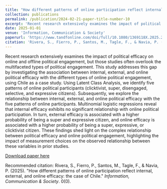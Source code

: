 ```yaml
---
title: "How different patterns of online participation reflect internal, external, and online efficacy: the case of Chile"
collection: publications
permalink: /publication/2024-02-21-paper-title-number-10
excerpt: 'Recent research extensively examines the impact of political efficacy on online and offline political engagement, but those studies often overlook the multifaceted types of political engagement. This study addresses this gap by investigating the association between internal, external, and online political efficacy with the different types of online political engagement, using Chile as a case study. Using Latent Class Analysis, we identify five patterns of online political participants (clicktivist, super, disengaged, selective, and expressive citizens). Subsequently, we explore the relationship between internal, external, and online political efficacy with the five patterns of online participants. Multinomial logistic regressions reveal that internal efficacy exhibits no significant relationship with online political participation. In turn, external efficacy is associated with a higher probability of being a super and expressive citizen, and online efficacy is associated with a higher probability of being a super, expressive, or clicktivist citizen. These findings shed light on the complex relationship between political efficacy and online political engagement, highlighting the impact of measurement choices on the observed relationship between these variables in prior studies.'
date: 2025-01-01
venue: 'Information, Communication & Society'
paperurl: 'https://www.tandfonline.com/doi/full/10.1080/1369118X.2025.2452285?src=exp-la'
citation: 'Rivera, S., Fierro, P., Santos, M., Tagle, F., & Navia, P. (2025). How different patterns of online participation reflect internal, external, and online efficacy: the case of Chile. Information, Communication & Society, 1–19. https://doi.org/10.1080/1369118X.2025.2452285'
---
```

Recent research extensively examines the impact of political efficacy on online and offline political engagement, but those studies often overlook the multifaceted types of political engagement. This study addresses this gap by investigating the association between internal, external, and online political efficacy with the different types of online political engagement, using Chile as a case study. Using Latent Class Analysis, we identify five patterns of online political participants (clicktivist, super, disengaged, selective, and expressive citizens). Subsequently, we explore the relationship between internal, external, and online political efficacy with the five patterns of online participants. Multinomial logistic regressions reveal that internal efficacy exhibits no significant relationship with online political participation. In turn, external efficacy is associated with a higher probability of being a super and expressive citizen, and online efficacy is associated with a higher probability of being a super, expressive, or clicktivist citizen. These findings shed light on the complex relationship between political efficacy and online political engagement, highlighting the impact of measurement choices on the observed relationship between these variables in prior studies.

[Download paper here](https://www.tandfonline.com/doi/full/10.1080/1369118X.2025.2452285?src=exp-la)

Recommended citation: Rivera, S., Fierro, P., Santos, M., Tagle, F., & Navia, P. (2025). "How different patterns of online participation reflect internal, external, and online efficacy: the case of Chile." <i>Information, Communication & Society</i>. 0(0).
